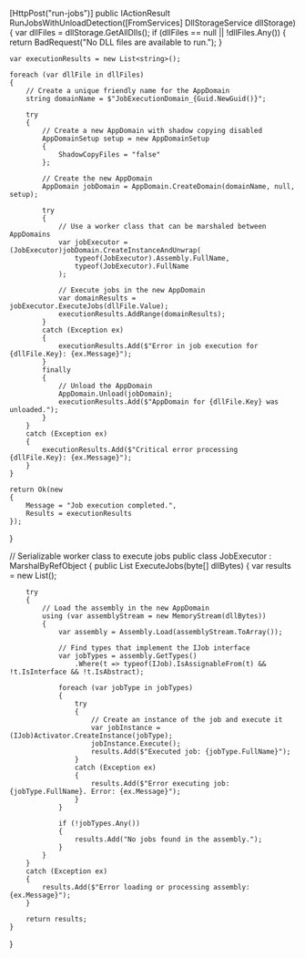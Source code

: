 [HttpPost("run-jobs")]
public IActionResult RunJobsWithUnloadDetection([FromServices] DllStorageService dllStorage)
{
    var dllFiles = dllStorage.GetAllDlls();
    if (dllFiles == null || !dllFiles.Any())
    {
        return BadRequest("No DLL files are available to run.");
    }

    var executionResults = new List<string>();

    foreach (var dllFile in dllFiles)
    {
        // Create a unique friendly name for the AppDomain
        string domainName = $"JobExecutionDomain_{Guid.NewGuid()}";

        try
        {
            // Create a new AppDomain with shadow copying disabled
            AppDomainSetup setup = new AppDomainSetup
            {
                ShadowCopyFiles = "false"
            };

            // Create the new AppDomain
            AppDomain jobDomain = AppDomain.CreateDomain(domainName, null, setup);

            try
            {
                // Use a worker class that can be marshaled between AppDomains
                var jobExecutor = (JobExecutor)jobDomain.CreateInstanceAndUnwrap(
                    typeof(JobExecutor).Assembly.FullName, 
                    typeof(JobExecutor).FullName
                );

                // Execute jobs in the new AppDomain
                var domainResults = jobExecutor.ExecuteJobs(dllFile.Value);
                executionResults.AddRange(domainResults);
            }
            catch (Exception ex)
            {
                executionResults.Add($"Error in job execution for {dllFile.Key}: {ex.Message}");
            }
            finally
            {
                // Unload the AppDomain
                AppDomain.Unload(jobDomain);
                executionResults.Add($"AppDomain for {dllFile.Key} was unloaded.");
            }
        }
        catch (Exception ex)
        {
            executionResults.Add($"Critical error processing {dllFile.Key}: {ex.Message}");
        }
    }

    return Ok(new
    {
        Message = "Job execution completed.",
        Results = executionResults
    });
}

// Serializable worker class to execute jobs
public class JobExecutor : MarshalByRefObject
{
    public List<string> ExecuteJobs(byte[] dllBytes)
    {
        var results = new List<string>();

        try
        {
            // Load the assembly in the new AppDomain
            using (var assemblyStream = new MemoryStream(dllBytes))
            {
                var assembly = Assembly.Load(assemblyStream.ToArray());

                // Find types that implement the IJob interface
                var jobTypes = assembly.GetTypes()
                    .Where(t => typeof(IJob).IsAssignableFrom(t) && !t.IsInterface && !t.IsAbstract);

                foreach (var jobType in jobTypes)
                {
                    try
                    {
                        // Create an instance of the job and execute it
                        var jobInstance = (IJob)Activator.CreateInstance(jobType);
                        jobInstance.Execute();
                        results.Add($"Executed job: {jobType.FullName}");
                    }
                    catch (Exception ex)
                    {
                        results.Add($"Error executing job: {jobType.FullName}. Error: {ex.Message}");
                    }
                }

                if (!jobTypes.Any())
                {
                    results.Add("No jobs found in the assembly.");
                }
            }
        }
        catch (Exception ex)
        {
            results.Add($"Error loading or processing assembly: {ex.Message}");
        }

        return results;
    }
}
